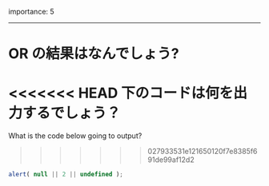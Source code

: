 importance: 5

---

# OR の結果はなんでしょう?

<<<<<<< HEAD
下のコードは何を出力するでしょう？
=======
What is the code below going to output?
>>>>>>> 027933531e121650120f7e8385f691de99af12d2

```js
alert( null || 2 || undefined );
```
